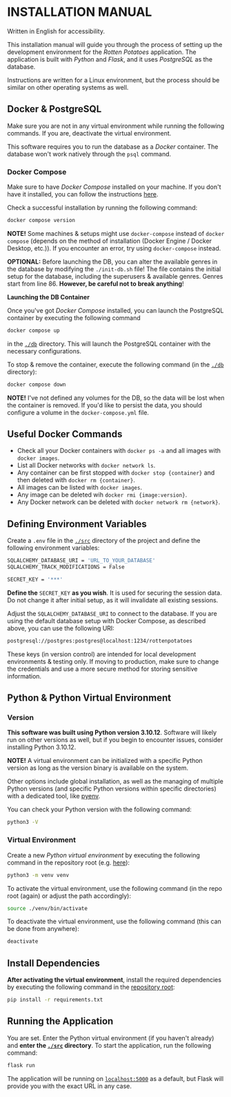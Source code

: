 # INSTALLATION MANUAL

Written in English for accessibility.

This installation manual will guide you through the process of setting up the development environment for the _Rotten Potatoes_ application. The application is built with _Python_ and _Flask_, and it uses _PostgreSQL_ as the database.

Instructions are written for a Linux environment, but the process should be similar on other operating systems as well.

## Docker & PostgreSQL

Make sure you are not in any virtual environment while running the following commands. If you are, deactivate the virtual environment.

This software requires you to run the database as a _Docker_ container. The database won't work natively through the `psql` command.

### Docker Compose

Make sure to have _Docker Compose_ installed on your machine. If you don't have it installed, you can follow the instructions [here](https://docs.docker.com/compose/install/ "Overview of installing Docker Compose").

Check a successful installation by running the following command:

```bash
docker compose version
```

**NOTE!** Some machines & setups might use `docker-compose` instead of `docker compose` (depends on the method of installation (Docker Engine / Docker Desktop, etc.)). If you encounter an error, try using `docker-compose` instead.

**OPTIONAL:** Before launching the DB, you can alter the available genres in the database by modifying the `./init-db.sh` file! The file contains the initial setup for the database, including the superusers & available genres. Genres start from line 86. **However, be careful not to break anything**!

**Launching the DB Container**

Once you've got _Docker Compose_ installed, you can launch the PostgreSQL container by executing the following command

```bash
docker compose up
```

in the [`./db`](../db/) directory. This will launch the PostgreSQL container with the necessary configurations.

To stop & remove the container, execute the following command (in the [`./db`](../db/) directory):

```bash
docker compose down
```

**NOTE!** I've not defined any volumes for the DB, so the data will be lost when the container is removed. If you'd like to persist the data, you should configure a volume in the `docker-compose.yml` file.

## Useful Docker Commands

- Check all your Docker containers with `docker ps -a` and all images with `docker images`.
- List all Docker networks with `docker network ls`.
- Any container can be first stopped with `docker stop {container}` and then deleted with `docker rm {container}`.
- All images can be listed with `docker images`.
- Any image can be deleted wih `docker rmi {image:version}`.
- Any Docker network can be deleted with `docker network rm {network}`.

## Defining Environment Variables

Create a `.env` file in the [`./src`](../src/ "../src") directory of the project and define the following environment variables:

```bash
SQLALCHEMY_DATABASE_URI = 'URL_TO_YOUR_DATABASE'
SQLALCHEMY_TRACK_MODIFICATIONS = False

SECRET_KEY = '***'
```

**Define the** `SECRET_KEY` **as you wish**. It is used for securing the session data. Do not change it after initial setup, as it will invalidate all existing sessions.

Adjust the `SQLALCHEMY_DATABASE_URI` to connect to the database. If you are using the default database setup with Docker Compose, as described above, you can use the following URI:

```bash
postgresql://postgres:postgres@localhost:1234/rottenpotatoes
```

These keys (in version control) are intended for local development environments & testing only. If moving to production, make sure to change the credentials and use a more secure method for storing sensitive information.

## Python & Python Virtual Environment

### Version

**This software was built using Python version 3.10.12**. Software will likely run on other versions as well, but if you begin to encounter issues, consider installing Python 3.10.12.

**NOTE!** A virtual environment can be initialized with a specific Python version as long as the version binary is available on the system.

Other options include global installation, as well as the managing of multiple Python versions (and specific Python versions within specific directories) with a dedicated tool, like [pyenv](https://github.com/pyenv/pyenv "Simple Python Version Management: pyenv").

You can check your Python version with the following command:

```bash
python3 -V
```

### Virtual Environment

Create a new _Python virtual environment_ by executing the following command in the repository root (e.g. [here](.. "Rotten Potatoes")):

```bash
python3 -m venv venv
```

To activate the virtual environment, use the following command (in the repo root (again) or adjust the path accordingly):

```bash
source ./venv/bin/activate
```

To deactivate the virtual environment, use the following command (this can be done from anywhere):

```bash
deactivate
```

## Install Dependencies

**After activating the virtual environment**, install the required dependencies by executing the following command in the [repository root](.. "Rotten Potatoes"):

```bash
pip install -r requirements.txt
```

## Running the Application

You are set. Enter the Python virtual environment (if you haven't already) and **enter the [`./src`](../src/ "./src") directory**. To start the application, run the following command:

```bash
flask run
```

The application will be running on [`localhost:5000`](http://127.0.0.1:5000 "localhost:5000") as a default, but Flask will provide you with the exact URL in any case.

